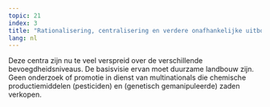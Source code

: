 ```yaml
---
topic: 21
index: 3
title: "Rationalisering, centralisering en verdere onafhankelijke uitbouw van de onderzoekscentra voor landbouw, tuinbouw en veeteelt."
lang: nl
---
```

Deze centra zijn nu te veel verspreid over de verschillende
bevoegdheidsniveaus. De basisvisie ervan moet duurzame landbouw zijn. Geen
onderzoek of promotie in dienst van multinationals die chemische
productiemiddelen (pesticiden) en (genetisch gemanipuleerde) zaden verkopen.

